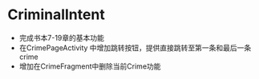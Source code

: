 # CriminalIntent
  - 完成书本7-19章的基本功能
  - 在CrimePageActivity 中增加跳转按钮，提供直接跳转至第一条和最后一条crime
  - 增加在CrimeFragment中删除当前Crime功能
